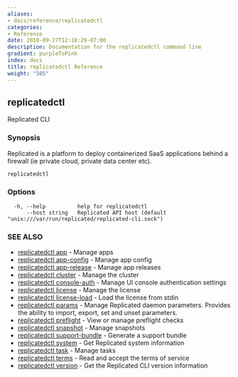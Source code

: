```yaml
---
aliases:
- docs/reference/replicatedctl
categories:
- Reference
date: 2018-09-27T12:18:29-07:00
description: Documentation for the replicatedctl command line
gradient: purpleToPink
index: docs
title: replicatedctl Reference
weight: "505"
---
```


## replicatedctl

Replicated CLI

### Synopsis

Replicated is a platform to deploy containerized SaaS applications behind a firewall (ie private cloud, private data center etc).

```
replicatedctl
```

### Options

```
  -h, --help          help for replicatedctl
      --host string   Replicated API host (default "unix:///var/run/replicated/replicated-cli.sock")
```

### SEE ALSO

* [replicatedctl app](/api/replicatedctl/replicatedctl_app/)	 - Manage apps
* [replicatedctl app-config](/api/replicatedctl/replicatedctl_app-config/)	 - Manage app config
* [replicatedctl app-release](/api/replicatedctl/replicatedctl_app-release/)	 - Manage app releases
* [replicatedctl cluster](/api/replicatedctl/replicatedctl_cluster/)	 - Manage the cluster
* [replicatedctl console-auth](/api/replicatedctl/replicatedctl_console-auth/)	 - Manage UI console authentication settings
* [replicatedctl license](/api/replicatedctl/replicatedctl_license/)	 - Manage the license
* [replicatedctl license-load](/api/replicatedctl/replicatedctl_license-load/)	 - Load the license from stdin
* [replicatedctl params](/api/replicatedctl/replicatedctl_params/)	 - Manage Replicated daemon parameters. Provides the ability to import, export, set and unset parameters.
* [replicatedctl preflight](/api/replicatedctl/replicatedctl_preflight/)	 - View or manage preflight checks
* [replicatedctl snapshot](/api/replicatedctl/replicatedctl_snapshot/)	 - Manage snapshots
* [replicatedctl support-bundle](/api/replicatedctl/replicatedctl_support-bundle/)	 - Generate a support bundle
* [replicatedctl system](/api/replicatedctl/replicatedctl_system/)	 - Get Replicated system information
* [replicatedctl task](/api/replicatedctl/replicatedctl_task/)	 - Manage tasks
* [replicatedctl terms](/api/replicatedctl/replicatedctl_terms/)	 - Read and accept the terms of service
* [replicatedctl version](/api/replicatedctl/replicatedctl_version/)	 - Get the Replicated CLI version information

